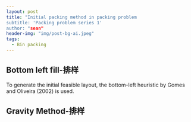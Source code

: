 ```yaml
---
layout: post
title: "Initial packing method in packing problem
subtitle: 'Packing problem series 1'
author: "sean"
header-img: "img/post-bg-ai.jpeg"
tags:
  - Bin packing
---
```




## Bottom left fill-排样

To generate the initial feasible layout, the bottom-left heuristic by Gomes and Oliveira (2002) is used.





## Gravity Method-排样

